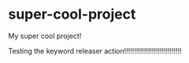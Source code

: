 # super-cool-project
My super cool project!

Testing the keyword releaser action!!!!!!!!!!!!!!!!!!!!!!!!!!!!!


